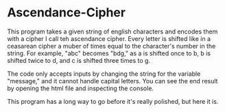 # Ascendance-Cipher

This program takes a given string of english characters and encodes them with a cipher I call teh ascendance cipher.  Every letter is shifted like in a ceasarean cipher a muber of times equal to the character's number in the string.  For example, "abc" becomes "bdg," as a is shifted once to b, b is shifted twice to d, and c is shifted three times to g.

The code only accepts inputs by changing the string for the variable "message," and it cannot handle capital letters.  You can see the end result by opening the html file and inspecting the console.

This program has a long way to go before it's really polished, but here it is.
